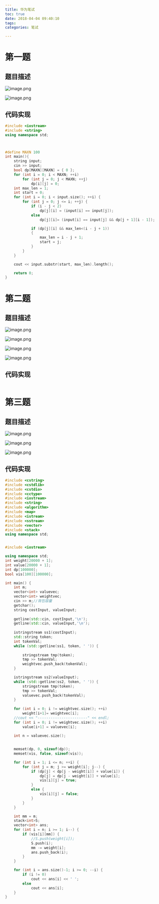 ```yaml
---
title: 华为笔试
toc: true
date: 2018-04-04 09:40:10
tags:
categories: 笔试

---
```


# 第一题

## 题目描述

![image.png](https://upload-images.jianshu.io/upload_images/175711-074e95eebbf0626e.png?imageMogr2/auto-orient/strip%7CimageView2/2/w/1240)

![image.png](https://upload-images.jianshu.io/upload_images/175711-877c8dfda00c7a67.png?imageMogr2/auto-orient/strip%7CimageView2/2/w/1240)

## 代码实现

```c++
#include <iostream>  
#include <string>  
using namespace std;



#define MAXN 100
int main(){
	string input;
	cin >> input;
	bool dp[MAXN][MAXN] = { 0 };
	for (int i = 0; i < MAXN; ++i)
		for (int j = 0; j < MAXN; ++j)
			dp[i][j] = 0;
	int max_len = 1;
	int start = 0;
	for (int i = 0; i < input.size(); ++i) {
		for (int j = 0; j <= i; ++j) {
			if (i - j < 2)
				dp[j][i] = (input[i] == input[j]);
			else
				dp[j][i]= (input[i] == input[j] && dp[j + 1][i - 1]);

			if (dp[j][i] && max_len<(i - j + 1))
			{
				max_len = i - j + 1;
				start = j;
			}
		}
	}

	cout << input.substr(start, max_len).length();

	return 0;
}
```



# 第二题

## 题目描述

![image.png](https://upload-images.jianshu.io/upload_images/175711-764f8fcf8500f248.png?imageMogr2/auto-orient/strip%7CimageView2/2/w/1240)

![image.png](https://upload-images.jianshu.io/upload_images/175711-ba2a20927654f980.png?imageMogr2/auto-orient/strip%7CimageView2/2/w/1240)

![image.png](https://upload-images.jianshu.io/upload_images/175711-f720cf2d4e3fe4cd.png?imageMogr2/auto-orient/strip%7CimageView2/2/w/1240)

![image.png](https://upload-images.jianshu.io/upload_images/175711-80ecc582f5202ccf.png?imageMogr2/auto-orient/strip%7CimageView2/2/w/1240)

## 代码实现

```c++

```



# 第三题

## 题目描述

![image.png](https://upload-images.jianshu.io/upload_images/175711-ed61ae81acce7032.png?imageMogr2/auto-orient/strip%7CimageView2/2/w/1240)

![image.png](https://upload-images.jianshu.io/upload_images/175711-4eee7c1110cfe210.png?imageMogr2/auto-orient/strip%7CimageView2/2/w/1240)

![image.png](https://upload-images.jianshu.io/upload_images/175711-369016fc632509f7.png?imageMogr2/auto-orient/strip%7CimageView2/2/w/1240)

## 代码实现

```c++
#include <cstring>
#include <cstdlib>
#include <cstdio>
#include <cctype>
#include <iostream>
#include <string>
#include <algorithm>
#include <map>
#include <istream>
#include <sstream>
#include <vector>
#include <stack>
using namespace std;


#include <iostream>

using namespace std;
int weight[20000 + 1];
int value[20000 + 1];
int dp[100000];
bool vis[100][100000];

int main() {
	int m;
	vector<int> valuevec;
	vector<int> weightvec;
	cin >> m;//背包容量
	getchar();
	string costInput, valueInput;
	
	getline(std::cin, costInput,'\n');
	getline(std::cin, valueInput,'\n');
	
	istringstream ss1(costInput);
	std::string token;
	int tokenVal;
	while (std::getline(ss1, token, ' ')) {
		
		stringstream tmp(token);
		tmp >> tokenVal;
		weightvec.push_back(tokenVal);
	}

	istringstream ss2(valueInput);
	while (std::getline(ss2, token, ' ')) {	
		stringstream tmp(token);
		tmp >> tokenVal;
		valuevec.push_back(tokenVal);
	}
	
	for (int i = 0; i != weightvec.size(); ++i)
		weight[i+1]= weightvec[i];
	//cout << "-----------------------" << endl;
	for (int i = 0; i != weightvec.size(); ++i)
		value[i+1] = valuevec[i];
		
	int n = valuevec.size();

	
	memset(dp, 0, sizeof(dp));
	memset(vis, false, sizeof(vis));

	for (int i = 1; i <= n; ++i) {
		for (int j = m; j >= weight[i]; j--) {
			if (dp[j] < dp[j - weight[i]] + value[i]) {
				dp[j] = dp[j - weight[i]] + value[i];
				vis[i][j] = true;
			}
			else {
				vis[i][j] = false;
			}
		}
	}

	int mm = m;
	stack<int>S;
	vector<int> ans;
	for (int i = n; i >= 1; i--) {
		if (vis[i][mm]) {
			//S.push(weight[i]);
			S.push(i);
			mm -= weight[i];
			ans.push_back(i);
		}
	}

	for (int i = ans.size()-1; i >= 0; --i) {
		if (i != 0)
			cout << ans[i] << ' ';
		else
			cout << ans[i];
	}
}
```






